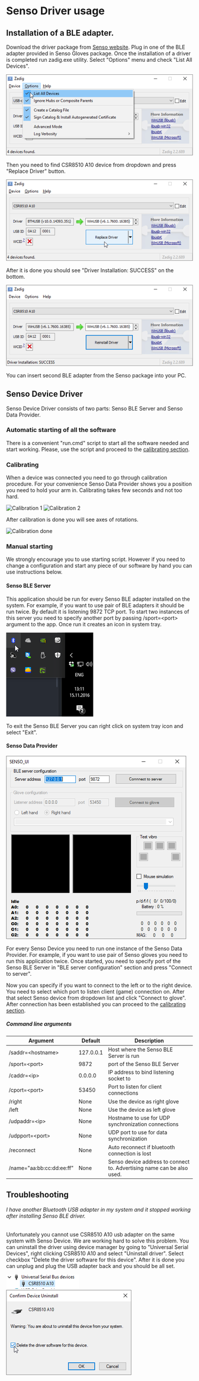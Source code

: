 # Senso Driver usage

## Installation of a BLE adapter.

Download the driver package from [Senso website](https://senso.me/downloads/driver-latest.zip).
Plug in one of the BLE adapter provided in Senso Gloves package. Once the installation of a driver is completed run zadig.exe utility. Select "Options" menu and check "List All Devices".

![Zadig list all devices](img/driver/zadig_list_all.png)

Then you need to find CSR8510 A10 device from dropdown and press "Replace Driver" button.

![Zadig Driver Replace](img/driver/zadig_reinstall.png)

After it is done you should see "Driver Installation: SUCCESS" on the bottom.

![Zadig Driver Install Complete](img/driver/zadig_reinstall_complete.png)

You can insert second BLE adapter from the Senso package into your PC.

## Senso Device Driver

Senso Device Driver consists of two parts: Senso BLE Server and Senso Data Provider.

### Automatic starting of all the software

There is a convenient "run.cmd" script to start all the software needed and start working. Please, use the script and proceed to the [calibrating section](#Calibrating).

### Calibrating

When a device was connected you need to go through calibration procedure. For your convenience Senso Data Provider shows you a position you need to hold your arm in. Calibrating takes few seconds and not too hard.

![Calibration 1](/img/driver/sdp_calibrate1.png)
![Calibration 2](/img/driver/sdp_calibrate2.png)

After calibration is done you will see axes of rotations.

![Calibration done](/img/driver/sdp_calibrate_done.png)

### Manual starting

We strongly encourage you to use starting script. However if you need to change a configuration and start any piece of our software by hand you can use instructions below.

#### Senso BLE Server

This application should be run for every Senso BLE adapter installed on the system. For example, if you want to use pair of BLE adapters it should be run twice. By default it is listening 9872 TCP port. To start two instances of this server you need to specify another port by passing /sport=&lt;port&gt; argument to the app. Once run it creates an icon in system tray.

![System tray Senso icon](img/driver/system_tray.png)

To exit the Senso BLE Server you can right click on system tray icon and select "Exit".

#### Senso Data Provider

![Senso Data Provider first run](img/driver/senso_data_provider.png)

For every Senso Device you need to run one instance of the Senso Data Provider. For example, if you want to use pair of Senso gloves you need to run this application twice. Once started, you need to specify port of the Senso BLE Server in "BLE server configuration" section and press "Connect to server".

Now you can specify if you want to connect to the left or to the right device. You need to select which port to listen client (game) connection on.
After that select Senso device from dropdown list and click "Connect to glove". After connection has been established you can proceed to the [calibrating section](#Calibrating).

##### Command line arguments

| Argument | Default | Description |
|----------|---------|-------------|
| /saddr=&lt;hostname&gt; | 127.0.0.1 | Host where the Senso BLE Server is run |
| /sport=&lt;port&gt; | 9872 | port of the Senso BLE Server |
| /caddr=&lt;ip&gt; | 0.0.0.0 | IP address to bind listening socket to |
| /cport=&lt;port&gt; | 53450 | Port to listen for client connections |
| /right | None | Use the device as right glove |
| /left | None | Use the device as left glove |
| /udpaddr=&lt;ip&gt; | None | Hostname to use for UDP synchronization connections |
| /udpport=&lt;port&gt; | None | UDP port to use for data synchronization |
| /reconnect | None | Auto reconnect if bluetooth connection is lost |
| /name="aa:bb:cc:dd:ee:ff" | None | Senso device address to connect to. Advertising name can be also used. |


## Troubleshooting

###### I have another Bluetooth USB adapter in my system and it stopped working after installing Senso BLE driver.  
Unfortunately you cannot use CSR8510 A10 usb adapter on the same system with Senso Device. We are working hard to solve this problem. You can uninstall the driver using device manager by going to "Universal Serial Devices", right clicking CSR8510 A10 and select "Uninstall driver". Select checkbox "Delete the driver software for this device". After it is done you can unplug and plug the USB adapter back and you should be all set.

![Device Manager](img/driver/device_manager.png)
![Driver uninstall](img/driver/driver_uninstall.png)
